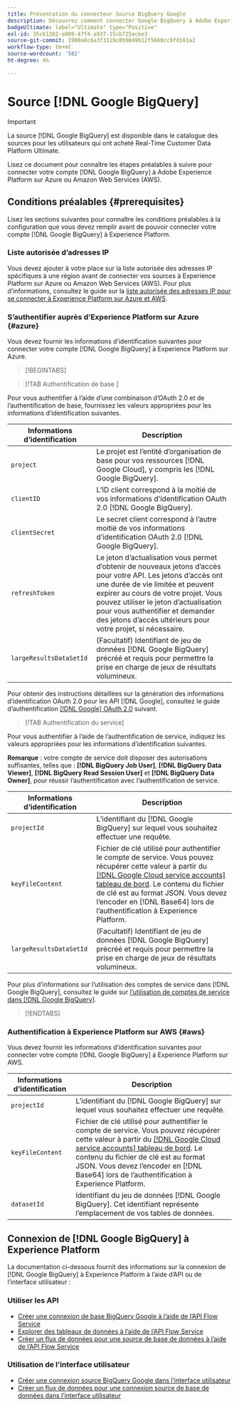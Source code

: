 ```yaml
---
title: Présentation du connecteur Source BigQuery Google
description: Découvrez comment connecter Google BigQuery à Adobe Experience Platform à l’aide d’API ou de l’interface utilisateur.
badgeUltimate: label="Ultimate" type="Positive"
exl-id: 35c61382-a909-47f4-a937-15cb725ecbe3
source-git-commit: 1900a8c6a3f3119c8b9049b12f5660cc9fd181a2
workflow-type: tm+mt
source-wordcount: '582'
ht-degree: 4%

---
```


# Source [!DNL Google BigQuery]

>[!IMPORTANT]
>
>La source [!DNL Google BigQuery] est disponible dans le catalogue des sources pour les utilisateurs qui ont acheté Real-Time Customer Data Platform Ultimate.

Lisez ce document pour connaître les étapes préalables à suivre pour connecter votre compte [!DNL Google BigQuery] à Adobe Experience Platform sur Azure ou Amazon Web Services (AWS).

## Conditions préalables {#prerequisites}

Lisez les sections suivantes pour connaître les conditions préalables à la configuration que vous devez remplir avant de pouvoir connecter votre compte [!DNL Google BigQuery] à Experience Platform.

### Liste autorisée d’adresses IP

Vous devez ajouter à votre place sur la liste autorisée des adresses IP spécifiques à une région avant de connecter vos sources à Experience Platform sur Azure ou Amazon Web Services (AWS). Pour plus d’informations, consultez le guide sur la [liste autorisée des adresses IP pour se connecter à Experience Platform sur Azure et AWS](../../ip-address-allow-list.md).

### S’authentifier auprès d’Experience Platform sur Azure {#azure}

Vous devez fournir les informations d’identification suivantes pour connecter votre compte [!DNL Google BigQuery] à Experience Platform sur Azure.

>[!BEGINTABS]

>[!TAB  Authentification de base ]

Pour vous authentifier à l’aide d’une combinaison d’OAuth 2.0 et de l’authentification de base, fournissez les valeurs appropriées pour les informations d’identification suivantes.

| Informations d’identification | Description |
| --- | --- |
| `project` | Le projet est l’entité d’organisation de base pour vos ressources [!DNL Google Cloud], y compris les [!DNL Google BigQuery]. |
| `clientID` | L’ID client correspond à la moitié de vos informations d’identification OAuth 2.0 [!DNL Google BigQuery]. |
| `clientSecret` | Le secret client correspond à l’autre moitié de vos informations d’identification OAuth 2.0 [!DNL Google BigQuery]. |
| `refreshToken` | Le jeton d’actualisation vous permet d’obtenir de nouveaux jetons d’accès pour votre API. Les jetons d’accès ont une durée de vie limitée et peuvent expirer au cours de votre projet. Vous pouvez utiliser le jeton d’actualisation pour vous authentifier et demander des jetons d’accès ultérieurs pour votre projet, si nécessaire. |
| `largeResultsDataSetId` | (Facultatif) Identifiant de jeu de données [!DNL Google BigQuery] précréé et requis pour permettre la prise en charge de jeux de résultats volumineux. |

Pour obtenir des instructions détaillées sur la génération des informations d’identification OAuth 2.0 pour les API [!DNL Google], consultez le guide d’authentification [[!DNL Google] OAuth 2.0](https://developers.google.com/identity/protocols/oauth2) suivant.

>[!TAB Authentification du service]

Pour vous authentifier à l’aide de l’authentification de service, indiquez les valeurs appropriées pour les informations d’identification suivantes.

**Remarque** : votre compte de service doit disposer des autorisations suffisantes, telles que : **[!DNL BigQuery Job User]**, **[!DNL BigQuery Data Viewer]**, **[!DNL BigQuery Read Session User]** et **[!DNL BigQuery Data Owner]**, pour réussir l’authentification avec l’authentification de service.

| Informations d’identification | Description |
| --- | --- |
| `projectId` | L’identifiant du [!DNL Google BigQuery] sur lequel vous souhaitez effectuer une requête. |
| `keyFileContent` | Fichier de clé utilisé pour authentifier le compte de service. Vous pouvez récupérer cette valeur à partir du [[!DNL Google Cloud service accounts] tableau de bord](https://console.cloud.google.com). Le contenu du fichier de clé est au format JSON. Vous devez l’encoder en [!DNL Base64] lors de l’authentification à Experience Platform. |
| `largeResultsDataSetId` | (Facultatif) Identifiant de jeu de données [!DNL Google BigQuery] précréé et requis pour permettre la prise en charge de jeux de résultats volumineux. |

Pour plus d’informations sur l’utilisation des comptes de service dans [!DNL Google BigQuery], consultez le guide sur [l’utilisation de comptes de service dans [!DNL Google BigQuery]](https://cloud.google.com/bigquery/docs/use-service-accounts).

>[!ENDTABS]

### Authentification à Experience Platform sur AWS {#aws}

Vous devez fournir les informations d’identification suivantes pour connecter votre compte [!DNL Google BigQuery] à Experience Platform sur AWS.

| Informations d’identification | Description |
| --- | --- |
| `projectId` | L’identifiant du [!DNL Google BigQuery] sur lequel vous souhaitez effectuer une requête. |
| `keyFileContent` | Fichier de clé utilisé pour authentifier le compte de service. Vous pouvez récupérer cette valeur à partir du [[!DNL Google Cloud service accounts] tableau de bord](https://console.cloud.google.com). Le contenu du fichier de clé est au format JSON. Vous devez l’encoder en [!DNL Base64] lors de l’authentification à Experience Platform. |
| `datasetId` | Identifiant du jeu de données [!DNL Google BigQuery]. Cet identifiant représente l’emplacement de vos tables de données. |

## Connexion de [!DNL Google BigQuery] à Experience Platform

La documentation ci-dessous fournit des informations sur la connexion de [!DNL Google BigQuery] à Experience Platform à l’aide d’API ou de l’interface utilisateur :

### Utiliser les API

- [Créer une connexion de base BigQuery Google à l’aide de l’API Flow Service](../../tutorials/api/create/databases/bigquery.md)
- [Explorer des tableaux de données à l’aide de l’API Flow Service](../../tutorials/api/explore/tabular.md)
- [Créer un flux de données pour une source de base de données à l’aide de l’API Flow Service](../../tutorials/api/collect/database-nosql.md)

### Utilisation de l’interface utilisateur

- [Créer une connexion source BigQuery Google dans l’interface utilisateur](../../tutorials/ui/create/databases/bigquery.md)
- [Créer un flux de données pour une connexion source de base de données dans l’interface utilisateur](../../tutorials/ui/dataflow/databases.md)
